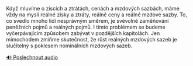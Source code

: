 
Když mluvíme o ziscích a ztrátách, cenách a mzdových sazbách, máme vždy na mysli reálné zisky a ztráty, reálné ceny a reálné mzdové sazby. To, co svedlo mnoho lidí nesprávným směrem, je svévolné zaměňování peněžních pojmů a reálných pojmů. I tímto problémem se budeme vyčerpávajícím způsobem zabývat v pozdějších kapitolách. Jen mimochodem zmiňme skutečnost, že růst reálných mzdových sazeb je slučitelný s poklesem nominálních mzdových sazeb.

[🔊 Poslechnout audio](/data/7-paragraphs/audio/chapter_60/para_008-Kdy-mluvme-o-ziscch-a-ztrtch-cench-a-mzdov.mp3)
